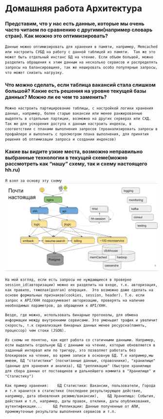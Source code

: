 # Домашняя работа Архитектура
### Представим, что у нас есть данные, которые мы очень часто читаем по сравнению с другими(например словарь стран). Как можно это оптимизировать?

`Данные можно оптимизировать для хранения в памяти, например, Memcached или настроить СУБД на работу с данной таблицей из памяти. 
Так же это может быть отдельный инстанс БД на чтение.
Если объем большой, можно разделить обращения к этим данным на несколько сервисов и распределять запросы на балансировщике, так же кешировать особо популярные запросы, что может снизить нагрузку.`


### Что можно сделать, если таблица вакансий стала слишком большой? Какие есть решения на уровне текущей базы данных? Можно ли ее чем то заменить?

`Можно настроить партицирование таблицы, с настройкой логики хранения данных, например, более старые вакансии или менее ранжированные выделять в отдельные партиции, возможно на других серверах или СХД.
Так же для ускорения доступа к данным настроить индексы, в соответствии с планами выполнения запросов (проанализировать запросы в профайлере и выполнить с просмотром плана выполнения, для принятия решения об оптимизации запроса и создании индексов)`


### Какие вы видите узкие места, возможно неправильно выбранные технологии в текущей схеме(можно рассмотреть как “нашу” схему, так и схему настоящего hh.ru)

`Я взял за основу эту схему`
![Архитектура HH](/arh.PNG)

`На мой взгляд, если есть запросы не нуждающиеся в проверке session_id(авторизации) можно их разделить на входе, т.к. авторизация, как правило, тяжелая(долгая) операция. 
Это возможно даже сделать на основе формальных признаков(cookies, session, header). Т.е. если запрос к API/XHH подразумевает авторизацию, проверять на наличие необходимых параметров, до обращения к API/XHH.`

`Везде, где можно, использовать бинарные протоколы, для обмена информации между внутренними сервисами. Это уменьшит трафик и увеличит скорость, т.к сериализация бинарных данных менее ресурсна(память, процессор) чем стоки (JSON). `

`Из схемы не понятно, как идет работа со статичными данными. Например, если выделить отдельную БД с данными на чтение, которые обновляются в заданный интервал или по тригеру, это позволяет работать без блокировок на чтение, во время записи в основную БД. Т.е например,мы имеем, БД "статистики" (посчитанные данные, справочники), "хранилище" (данные для хранения и анализа), БД "репликации" (быстрое хранилище для сбора данных от поставщиков и дальнейшего коммита в "Хранилище" и "Статистику")`

`Как пример хранения:   
БД Статистики: Вакансии, пользователи, Города и т.п хранится в статистике (последнее результирующее действие, например, дата обновления резюме/вакансии),   
БД Хранилища: События, действия и т.п, например, даты правок, отклики, даты опубликования, аутентификации...    
БД Репликации: Данные полученные от АПИ, промежуточные результаты выполнения сервисов и т.п.    `
